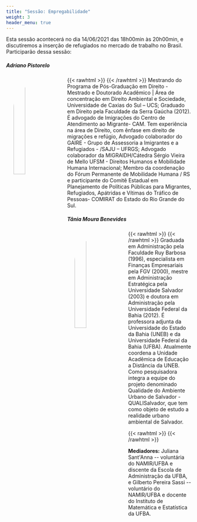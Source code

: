 ```yaml
---
title: "Sessão: Empregabilidade"
weight: 3
header_menu: true
---
```


Esta sessão acontecerá no dia 14/06/2021 das 18h00min às 20h00min, e discutiremos a inserção de refugiados no mercado de trabalho no Brasil. Participarão dessa sessão:

##### Adriano Pistorelo

{{< rawhtml >}}
<img src="/fotos/adriano-smaller.jpg" width="25%" style="float: left; padding: 20px; border-radius: 1000px;">
{{< /rawhtml >}}
Mestrando do Programa de Pós-Graduação em Direito - Mestrado e Doutorado Acadêmico | Área de concentração em Direito Ambiental e Sociedade, Universidade de Caxias do Sul – UCS; Graduado em Direito pela Faculdade da Serra Gaúcha (2012). É advogado de Imigrações do Centro de Atendimento ao Migrante- CAM. Tem experiência na área de Direito, com ênfase em direito de migrações e refúgio, Advogado colaborador do GAIRE - Grupo de Assessoria a Imigrantes e a Refugiados - /SAJU – UFRGS; Advogado colaborador da MIGRAIDH/Cátedra Sérgio Vieira de Mello UFSM - Direitos Humanos e Mobilidade Humana Internacional; Membro da coordenação do Fórum Permanente de Mobilidade Humana / RS e participante do Comitê Estadual em Planejamento de Políticas Públicas para Migrantes, Refugiados, Apátridas e Vítimas do Tráfico de Pessoas- COMIRAT do Estado do Rio Grande do Sul.

##### Tânia Moura Benevides

{{< rawhtml >}}
<img src="/fotos/tania-smaller.jpg" width="25%" style="float: left; padding: 20px; border-radius: 1000px;">
{{< /rawhtml >}}
Graduada em Administração pela Faculdade Ruy Barbosa (1996), especialista em Finanças Empresariais pela FGV (2000), mestre em Administração Estratégica pela Universidade Salvador (2003) e doutora em Administração pela Universidade Federal da Bahia (2012). É professora adjunta da Universidade do Estado da Bahia (UNEB) e da Universidade Federal da Bahia (UFBA). Atualmente coordena a Unidade Acadêmica de Educação a Distância da UNEB. Como pesquisadora integra a equipe do projeto denominado Qualidade do Ambiente Urbano de Salvador - QUALISalvador, que tem como objeto de estudo a realidade urbano ambiental de Salvador.


{{< rawhtml >}}
<span style="clear: both;"></span>
{{< /rawhtml >}}


**Mediadores:** Juliana Sant'Anna  -- voluntária do NAMIR/UFBA e discente da Escola de Administração da UFBA, e Gilberto Pereira Sassi -- voluntário do NAMIR/UFBA e docente do Instituto de Matemática e Estatística da UFBA.
